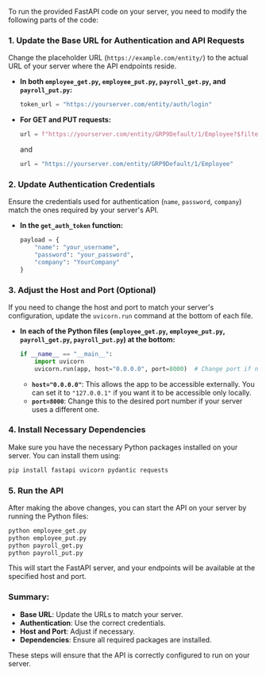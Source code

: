 To run the provided FastAPI code on your server, you need to modify the following parts of the code:

### 1. **Update the Base URL for Authentication and API Requests**

Change the placeholder URL (`https://example.com/entity/`) to the actual URL of your server where the API endpoints reside.

- **In both `employee_get.py`, `employee_put.py`, `payroll_get.py`, and `payroll_put.py`:**

   ```python
   token_url = "https://yourserver.com/entity/auth/login"
   ```

- **For GET and PUT requests:**

   ```python
   url = f"https://yourserver.com/entity/GRP9Default/1/Employee?$filter=EmployeeID eq '{employee_id}'"
   ```

   and

   ```python
   url = "https://yourserver.com/entity/GRP9Default/1/Employee"
   ```

### 2. **Update Authentication Credentials**

Ensure the credentials used for authentication (`name`, `password`, `company`) match the ones required by your server's API.

- **In the `get_auth_token` function:**

   ```python
   payload = {
       "name": "your_username",
       "password": "your_password",
       "company": "YourCompany"
   }
   ```

### 3. **Adjust the Host and Port (Optional)**

If you need to change the host and port to match your server's configuration, update the `uvicorn.run` command at the bottom of each file.

- **In each of the Python files (`employee_get.py`, `employee_put.py`, `payroll_get.py`, `payroll_put.py`) at the bottom:**

   ```python
   if __name__ == "__main__":
       import uvicorn
       uvicorn.run(app, host="0.0.0.0", port=8000)  # Change port if needed
   ```

   - **`host="0.0.0.0"`**: This allows the app to be accessible externally. You can set it to `"127.0.0.1"` if you want it to be accessible only locally.
   - **`port=8000`**: Change this to the desired port number if your server uses a different one.

### 4. **Install Necessary Dependencies**

Make sure you have the necessary Python packages installed on your server. You can install them using:

```bash
pip install fastapi uvicorn pydantic requests
```

### 5. **Run the API**

After making the above changes, you can start the API on your server by running the Python files:

```bash
python employee_get.py
python employee_put.py
python payroll_get.py
python payroll_put.py
```

This will start the FastAPI server, and your endpoints will be available at the specified host and port.

### Summary:

- **Base URL**: Update the URLs to match your server.
- **Authentication**: Use the correct credentials.
- **Host and Port**: Adjust if necessary.
- **Dependencies**: Ensure all required packages are installed.
  
These steps will ensure that the API is correctly configured to run on your server.
